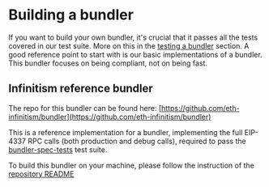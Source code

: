 # Building a bundler

If you want to build your own bundler, it's crucial that it passes all the tests covered in our test suite. More on this in the [testing a bundler](./testing-a-bundler) section.
A good reference point to start with is our basic implementations of a bundler. This bundler focuses on being compliant, not on being fast.

## Infinitism reference bundler

The repo for this bundler can be found here: [https://github.com/eth-infinitism/bundler](https://github.com/eth-infinitism/bundler)

This is a reference implementation for a bundler, implementing the full EIP-4337 RPC calls (both production and debug calls), required to pass the [bundler-spec-tests](https://github.com/eth-infinitism/bundler-spec-tests) test suite.

To build this bundler on your machine, please follow the instruction of the [repository README](https://github.com/eth-infinitism/bundler#readme)